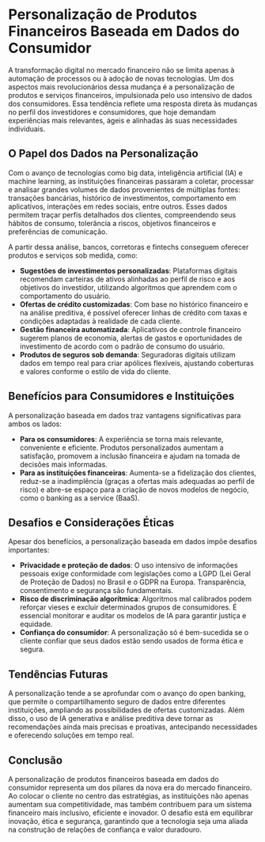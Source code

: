 # Personalização de Produtos Financeiros Baseada em Dados do Consumidor

A transformação digital no mercado financeiro não se limita apenas à automação de processos ou à adoção de novas tecnologias. Um dos aspectos mais revolucionários dessa mudança é a personalização de produtos e serviços financeiros, impulsionada pelo uso intensivo de dados dos consumidores. Essa tendência reflete uma resposta direta às mudanças no perfil dos investidores e consumidores, que hoje demandam experiências mais relevantes, ágeis e alinhadas às suas necessidades individuais.

## O Papel dos Dados na Personalização

Com o avanço de tecnologias como big data, inteligência artificial (IA) e machine learning, as instituições financeiras passaram a coletar, processar e analisar grandes volumes de dados provenientes de múltiplas fontes: transações bancárias, histórico de investimentos, comportamento em aplicativos, interações em redes sociais, entre outros. Esses dados permitem traçar perfis detalhados dos clientes, compreendendo seus hábitos de consumo, tolerância a riscos, objetivos financeiros e preferências de comunicação.

A partir dessa análise, bancos, corretoras e fintechs conseguem oferecer produtos e serviços sob medida, como:

- **Sugestões de investimentos personalizadas**: Plataformas digitais recomendam carteiras de ativos alinhadas ao perfil de risco e aos objetivos do investidor, utilizando algoritmos que aprendem com o comportamento do usuário.
- **Ofertas de crédito customizadas**: Com base no histórico financeiro e na análise preditiva, é possível oferecer linhas de crédito com taxas e condições adaptadas à realidade de cada cliente.
- **Gestão financeira automatizada**: Aplicativos de controle financeiro sugerem planos de economia, alertas de gastos e oportunidades de investimento de acordo com o padrão de consumo do usuário.
- **Produtos de seguros sob demanda**: Seguradoras digitais utilizam dados em tempo real para criar apólices flexíveis, ajustando coberturas e valores conforme o estilo de vida do cliente.

## Benefícios para Consumidores e Instituições

A personalização baseada em dados traz vantagens significativas para ambos os lados:

- **Para os consumidores**: A experiência se torna mais relevante, conveniente e eficiente. Produtos personalizados aumentam a satisfação, promovem a inclusão financeira e ajudam na tomada de decisões mais informadas.
- **Para as instituições financeiras**: Aumenta-se a fidelização dos clientes, reduz-se a inadimplência (graças a ofertas mais adequadas ao perfil de risco) e abre-se espaço para a criação de novos modelos de negócio, como o banking as a service (BaaS).

## Desafios e Considerações Éticas

Apesar dos benefícios, a personalização baseada em dados impõe desafios importantes:

- **Privacidade e proteção de dados**: O uso intensivo de informações pessoais exige conformidade com legislações como a LGPD (Lei Geral de Proteção de Dados) no Brasil e o GDPR na Europa. Transparência, consentimento e segurança são fundamentais.
- **Risco de discriminação algorítmica**: Algoritmos mal calibrados podem reforçar vieses e excluir determinados grupos de consumidores. É essencial monitorar e auditar os modelos de IA para garantir justiça e equidade.
- **Confiança do consumidor**: A personalização só é bem-sucedida se o cliente confiar que seus dados estão sendo usados de forma ética e segura.

## Tendências Futuras

A personalização tende a se aprofundar com o avanço do open banking, que permite o compartilhamento seguro de dados entre diferentes instituições, ampliando as possibilidades de ofertas customizadas. Além disso, o uso de IA generativa e análise preditiva deve tornar as recomendações ainda mais precisas e proativas, antecipando necessidades e oferecendo soluções em tempo real.

## Conclusão

A personalização de produtos financeiros baseada em dados do consumidor representa um dos pilares da nova era do mercado financeiro. Ao colocar o cliente no centro das estratégias, as instituições não apenas aumentam sua competitividade, mas também contribuem para um sistema financeiro mais inclusivo, eficiente e inovador. O desafio está em equilibrar inovação, ética e segurança, garantindo que a tecnologia seja uma aliada na construção de relações de confiança e valor duradouro.